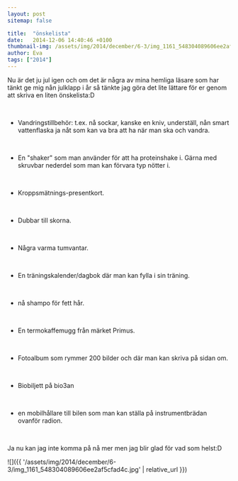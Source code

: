 ```yaml
---
layout: post
sitemap: false

title:  "önskelista"
date:   2014-12-06 14:40:46 +0100
thumbnail-img: /assets/img/2014/december/6-3/img_1161_548304089606ee2af5cfad4c.jpg
author: Eva
tags: ["2014"]
---
```


Nu är det ju jul igen och om det är några av mina hemliga läsare som har tänkt ge mig nån julklapp i år så tänkte jag göra det lite lättare för er genom att skriva en liten önskelista:D 




 




* Vandringstillbehör: t.ex. nå sockar, kanske en kniv, underställ, nån smart vattenflaska ja nåt som kan va bra att ha när man ska och vandra. 




 




* En "shaker" som man använder för att ha proteinshake i. Gärna med skruvbar nederdel som man kan förvara typ nötter i. 




 




* Kroppsmätnings-presentkort. 




 




* Dubbar till skorna. 




 




* Några varma tumvantar. 




 




* En träningskalender/dagbok där man kan fylla i sin träning. 




 




* nå shampo för fett hår. 




 




* En termokaffemugg från märket Primus. 




 




* Fotoalbum som rymmer 200 bilder och där man kan skriva på sidan om. 




 




* Biobiljett på bio3an




 




* en mobilhållare till bilen som man kan ställa på instrumentbrädan ovanför radion. 




 




Ja nu kan jag inte komma på nå mer men jag blir glad för vad som helst:D

![]({{ '/assets/img/2014/december/6-3/img_1161_548304089606ee2af5cfad4c.jpg'  | relative_url }})

